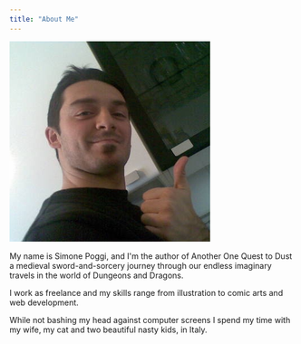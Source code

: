 ```yaml
---
title: "About Me"
---
```


![Simone Poggi](/me.png) 

My name is Simone Poggi, and I'm the author of Another One Quest to Dust a medieval sword-and-sorcery journey through our endless imaginary travels in the world of Dungeons and Dragons. 

I work as freelance and my skills range from illustration to comic arts and web development.

While not bashing my head against computer screens I spend my time with my wife, my cat and two beautiful nasty kids, in Italy.